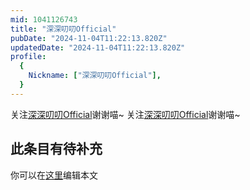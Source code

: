 ```yaml
---
mid: 1041126743
title: "深深叨叨Official"
pubDate: "2024-11-04T11:22:13.820Z"
updatedDate: "2024-11-04T11:22:13.820Z"
profile:
  {
    Nickname: ["深深叨叨Official"],
  }
---
```


关注[深深叨叨Official](https://space.bilibili.com/1041126743)谢谢喵~ 关注[深深叨叨Official](https://space.bilibili.com/1041126743)谢谢喵~

## 此条目有待补充
你可以在[这里](https://github.com/Yuhanawa/VTuber.ICU-Content/edit/master/v/深深叨叨Official/index.md)编辑本文
